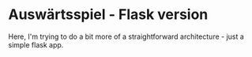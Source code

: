 # Auswärtsspiel - Flask version
Here, I'm trying to do a bit more of a straightforward architecture - just a simple flask app.
